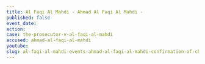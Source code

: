 ```yaml
---
title: Al Faqi Al Mahdi - Ahmad Al Faqi Al Mahdi -
published: false
event_date:
action:
case: the-prosecutor-v-al-faqi-al-mahdi
accused: ahmad-al-faqi-al-mahdi
youtube:
slug: al-faqi-al-mahdi-events-ahmad-al-faqi-al-mahdi-confirmation-of-charges-hearing
---
```




